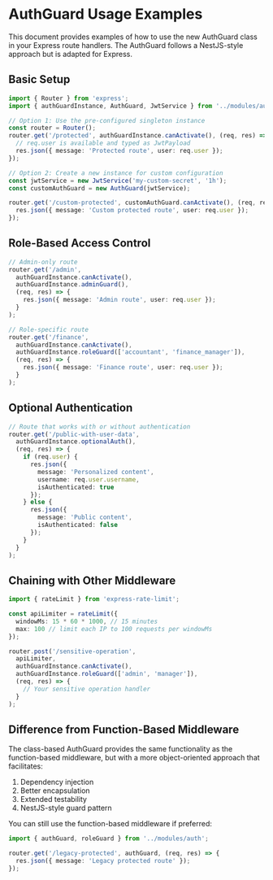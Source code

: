 # AuthGuard Usage Examples

This document provides examples of how to use the new AuthGuard class in your Express route handlers. The AuthGuard follows a NestJS-style approach but is adapted for Express.

## Basic Setup

```typescript
import { Router } from 'express';
import { authGuardInstance, AuthGuard, JwtService } from '../modules/auth';

// Option 1: Use the pre-configured singleton instance
const router = Router();
router.get('/protected', authGuardInstance.canActivate(), (req, res) => {
  // req.user is available and typed as JwtPayload
  res.json({ message: 'Protected route', user: req.user });
});

// Option 2: Create a new instance for custom configuration
const jwtService = new JwtService('my-custom-secret', '1h');
const customAuthGuard = new AuthGuard(jwtService);

router.get('/custom-protected', customAuthGuard.canActivate(), (req, res) => {
  res.json({ message: 'Custom protected route', user: req.user });
});
```

## Role-Based Access Control

```typescript
// Admin-only route
router.get('/admin', 
  authGuardInstance.canActivate(),
  authGuardInstance.adminGuard(), 
  (req, res) => {
    res.json({ message: 'Admin route', user: req.user });
  }
);

// Role-specific route
router.get('/finance', 
  authGuardInstance.canActivate(),
  authGuardInstance.roleGuard(['accountant', 'finance_manager']), 
  (req, res) => {
    res.json({ message: 'Finance route', user: req.user });
  }
);
```

## Optional Authentication

```typescript
// Route that works with or without authentication
router.get('/public-with-user-data', 
  authGuardInstance.optionalAuth(), 
  (req, res) => {
    if (req.user) {
      res.json({ 
        message: 'Personalized content', 
        username: req.user.username, 
        isAuthenticated: true 
      });
    } else {
      res.json({ 
        message: 'Public content', 
        isAuthenticated: false 
      });
    }
  }
);
```

## Chaining with Other Middleware

```typescript
import { rateLimit } from 'express-rate-limit';

const apiLimiter = rateLimit({
  windowMs: 15 * 60 * 1000, // 15 minutes
  max: 100 // limit each IP to 100 requests per windowMs
});

router.post('/sensitive-operation',
  apiLimiter,
  authGuardInstance.canActivate(),
  authGuardInstance.roleGuard(['admin', 'manager']),
  (req, res) => {
    // Your sensitive operation handler
  }
);
```

## Difference from Function-Based Middleware

The class-based AuthGuard provides the same functionality as the function-based middleware, but with a more object-oriented approach that facilitates:

1. Dependency injection
2. Better encapsulation
3. Extended testability
4. NestJS-style guard pattern

You can still use the function-based middleware if preferred:

```typescript
import { authGuard, roleGuard } from '../modules/auth';

router.get('/legacy-protected', authGuard, (req, res) => {
  res.json({ message: 'Legacy protected route' });
});
```
